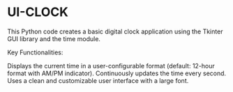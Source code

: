 # UI-CLOCK

This Python code creates a basic digital clock application using the Tkinter GUI library and the time module.

Key Functionalities:

Displays the current time in a user-configurable format (default: 12-hour format with AM/PM indicator).
Continuously updates the time every second.
Uses a clean and customizable user interface with a large font.
